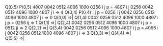 Q(0,5)
 P(0,5)
  4807 0042 0512 4096 1000 0256
i                               j  p = 4807
  i                        j
  0256 0042 0512 4096 1000 4807
                      j    i    => 4
 Q(0,4)
 P(0,4)
i                          j       p = 0256
   i   j
  0042 0256 0512 4096 1000 4807
   j   i                        => 0
  Q(0,0) =>|
  Q(1,4)
  0042 0256 0512 4096 1000 4807
  i                        j       p = 0256
       ij                       => 1
   Q(1,1) =>|
   Q(2,4)
  0042 0256 0512 4096 1000 4807
       i                   j       p = 0512
            ji                  => 2
    Q(2,2) =>|
    Q(3,4)
  0042 0256 0512 4096 1000 4807
            i              j       p = 4096
                 i    j
  0042 0256 0512 1000 4096 4807
                 j    i         => 3
     Q(3,3) =>|
     Q(4,4) =>|      
 Q(5,5) =>|

